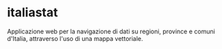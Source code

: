 italiastat
==========

Applicazione web per la navigazione di dati su regioni, province e comuni d'Italia, attraverso l'uso di una mappa vettoriale.
